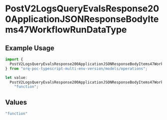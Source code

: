 # PostV2LogsQueryEvalsResponse200ApplicationJSONResponseBodyItems47WorkflowRunDataType

## Example Usage

```typescript
import {
  PostV2LogsQueryEvalsResponse200ApplicationJSONResponseBodyItems47WorkflowRunDataType,
} from "orq-poc-typescript-multi-env-version/models/operations";

let value:
  PostV2LogsQueryEvalsResponse200ApplicationJSONResponseBodyItems47WorkflowRunDataType =
    "function";
```

## Values

```typescript
"function"
```